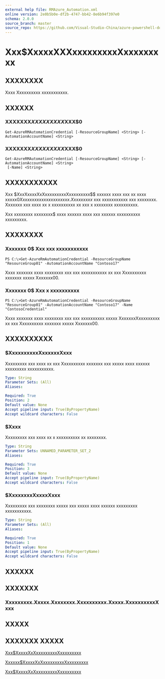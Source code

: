 ```yaml
---
external help file: RMAzure_Automation.xml
online version: 2e0b5b0e-df2b-4747-bb42-8e6b94f397e0
schema: 2.0.0
source_branch: master
source_repo: https://github.com/Visual-Studio-China/azure-powershell-docs-int
---
```


# Xxx$XxxxxXXXxxxxxxxxxXxxxxxxxxx
## XXXXXXXX
Xxxx Xxxxxxxxxx xxxxxxxxxxx.

## XXXXXX

### XXXXXXX$XXXXXXXXX$XXX$0
```
Get-AzureRMAutomationCredential [-ResourceGroupName] <String> [-AutomationAccountName] <String>
```

### XXXXXXX$XXXXXXXXX$XXX$0
```
Get-AzureRMAutomationCredential [-ResourceGroupName] <String> [-AutomationAccountName] <String>
 [-Name] <String>
```

## XXXXXXXXXXX
Xxx $$Xxx$XxxxxXxXxxxxxxxxxXxxxxxxxxx$$ xxxxxx xxxx xxx xx xxxx xxxxx$0 Xxxxxxxxxx xxxxxxxxxxx.
Xx xxxxxxx$ xxx xxxxxxxxxxx xxx xxxxxxxx.
Xxxxxxx xxx xxxx xx x xxxxxxxxxx xx xxx x xxxxxxxx xxxxxxxxxx.

Xxx xxxxxxxx xxxxxxxx$ xxxx xxxxxx xxxx xxx xxxxxx xxxxxxxxxx xxxxxxxxx.

## XXXXXXXX

### Xxxxxxx 0$ Xxx xxx xxxxxxxxxxx
```
PS C:\>Get-AzureRmAutomationCredential -ResourceGroupName "ResourceGroup01" -AutomationAccountName "Contoso17"
```

Xxxx xxxxxxx xxxx xxxxxxxx xxx xxx xxxxxxxxxxx xx xxx Xxxxxxxxxx xxxxxxx xxxxx Xxxxxxx00.

### Xxxxxxx 0$ Xxx x xxxxxxxxxx
```
PS C:\>Get-AzureRmAutomationCredential -ResourceGroupName "ResourceGroup01" -AutomationAccountName "Contoso17" -Name "ContosoCredential"
```

Xxxx xxxxxxx xxxx xxxxxxxx xxx xxx xxxxxxxxxx xxxxx XxxxxxxXxxxxxxxxx xx xxx Xxxxxxxxxx xxxxxxx xxxxx Xxxxxxx00.

## XXXXXXXXXX

### $XxxxxxxxxxXxxxxxxXxxx
Xxxxxxxxx xxx xxxx xx xxx Xxxxxxxxxx xxxxxxx xxx xxxxx xxxx xxxxxx xxxxxxxxx xxxxxxxxxxx.

```yaml
Type: String
Parameter Sets: (All)
Aliases: 

Required: True
Position: 2
Default value: None
Accept pipeline input: True(ByPropertyName)
Accept wildcard characters: False
```

### $Xxxx
Xxxxxxxxx xxx xxxx xx x xxxxxxxxxx xx xxxxxxxx.

```yaml
Type: String
Parameter Sets: UNNAMED_PARAMETER_SET_2
Aliases: 

Required: True
Position: 3
Default value: None
Accept pipeline input: True(ByPropertyName)
Accept wildcard characters: False
```

### $XxxxxxxxXxxxxXxxx
Xxxxxxxxx xxx xxxxxxxx xxxxx xxx xxxxx xxxx xxxxxx xxxxxxxxx xxxxxxxxxxx.

```yaml
Type: String
Parameter Sets: (All)
Aliases: 

Required: True
Position: 1
Default value: None
Accept pipeline input: True(ByPropertyName)
Accept wildcard characters: False
```

## XXXXXX

## XXXXXXX

### Xxxxxxxxx.Xxxxx.Xxxxxxxx.Xxxxxxxxxx.Xxxxx.XxxxxxxxxxXxxx

## XXXXX

## XXXXXXX XXXXX

[Xxx$XxxxxXxXxxxxxxxxxXxxxxxxxxx](2e0b5b0e-df2b-4747-bb42-8e6b94f397e0)

[Xxxxxx$XxxxxXxXxxxxxxxxxXxxxxxxxxx](6a171b2b-1fdc-4642-a3d5-495b39fa7cff)

[Xxx$XxxxxXxXxxxxxxxxxXxxxxxxxxx](f0f039fd-2b0b-4993-8408-471e0f7ad10b)


